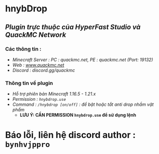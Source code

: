 # **hnybDrop**

## ***Plugin trực thuộc của HyperFast Studio và QuackMC Network***
### **Các thông tin :**
  - *Minecraft Server : PC : quackmc.net, PE : quackmc.net (Port: 19132)*
  - *Web : www.quackmc.net*
  - *Discord : discord.gg/quackmc*

### **Thông tin về plugin**

  - *Hỗ trợ phiên bản Minecraft 1.16.5 - 1.21.x*
  - *Permission : `hnybdrop.use`*
  - *Command : `/hnybdrop [on/off]` : để bật hoặc tắt anti drop nhầm vật phẩm*
    - **LƯU Ý: CẦN PERMISSION `hnybdrop.use` để sử dụng lệnh**


# **Báo lỗi, liên hệ discord author : `bynhvjppro`**
